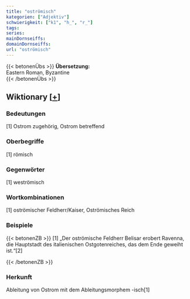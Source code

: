 ```yaml
---
title: "oströmisch"
kategorien: ["Adjektiv"]
schwierigkeit: ["k1", "h_", "r_"]
tags:
series:
mainDornseiffs:
domainDornseiffs:
url: "oströmisch"
---
```


{{< betonenÜbs >}}
**Übersetzung:**  
Eastern Roman, Byzantine  
{{< /betonenÜbs >}}

## Wiktionary [[+](https://de.wiktionary.org/wiki/oströmisch)]

### Bedeutungen
[1] Ostrom zugehörig, Ostrom betreffend  

### Oberbegriffe
[1] römisch  

### Gegenwörter
[1] weströmisch  

### Wortkombinationen
[1] oströmischer Feldherr/Kaiser, Oströmisches Reich  

### Beispiele
{{< betonenZB >}}
[1] „Der oströmische Feldherr Belisar erobert Ravenna, die Hauptstadt des italienischen Ostgotenreiches, das dem Ende geweiht ist.“[2]  

{{< /betonenZB >}}
### Herkunft
Ableitung von Ostrom mit dem Ableitungsmorphem -isch[1]  


